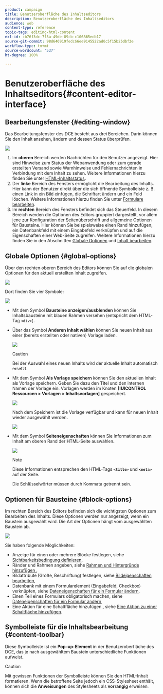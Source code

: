 ```yaml
---
product: campaign
title: Benutzeroberfläche des Inhaltseditors
description: Benutzeroberfläche des Inhaltseditors
audience: web
content-type: reference
topic-tags: editing-html-content
exl-id: cb76f3dc-7f3a-49de-89cb-c106865ecb17
source-git-commit: 98d646919fedc66ee9145522ad0c5f15b25dbf2e
workflow-type: tm+mt
source-wordcount: '537'
ht-degree: 100%

---
```


# Benutzeroberfläche des Inhaltseditors{#content-editor-interface}

## Bearbeitungsfenster {#editing-window}

Das Bearbeitungsfenster des DCE besteht aus drei Bereichen. Darin können Sie den Inhalt ansehen, ändern und dessen Status überprüfen.

![](assets/dce_decoupe_window_nb.png)

1. Im **oberen** Bereich werden Nachrichten für den Benutzer angezeigt. Hier sind Hinweise zum Status der Webanwendung oder zum gerade erstellten Versand sowie Warnhinweise und Fehlernachrichten in Verbindung mit dem Inhalt zu sehen. Weitere Informationen hierzu finden Sie unter [HTML-Inhaltsstatus](../../web/using/content-editing-best-practices.md#html-content-statuses).
1. Der **linke** Bereich des Fensters ermöglicht die Bearbeitung des Inhalts. Hier kann der Benutzer direkt über die sich öffnende Symbolleiste z. B. einen Link in ein Bild einfügen, die Schriftart ändern und ein Feld löschen. Weitere Informationen hierzu finden Sie unter [Formulare bearbeiten](../../web/using/editing-content.md#editing-forms).
1. Im **rechten** Bereich des Fensters befindet sich das Steuerfeld. In diesem Bereich werden die Optionen des Editors gruppiert dargestellt, vor allem jene zur Konfiguration der Seitenüberschrift und allgemeine Optionen für Bausteine. Hier können Sie beispielsweise einen Rand hinzufügen, ein Datenbankfeld mit einem Eingabefeld verknüpfen und auf die Eigenschaften einer Web-Seite zugreifen. Weitere Informationen hierzu finden Sie in den Abschnitten [Globale Optionen](#global-options) und [Inhalt bearbeiten](../../web/using/editing-content.md).

## Globale Optionen {#global-options}

Über den rechten oberen Bereich des Editors können Sie auf die globalen Optionen für den aktuell erstellten Inhalt zugreifen.

![](assets/dce_global_options.png)

Dort finden Sie vier Symbole:

![](assets/dce_icons_sidebar.png)

* Mit dem Symbol **Bausteine anzeigen/ausblenden** können Sie Inhaltsbausteine mit blauen Rahmen versehen (entspricht dem HTML-Tag `<div>`).

* Über das Symbol **Anderen Inhalt wählen** können Sie neuen Inhalt aus einer (bereits erstellten oder nativen) Vorlage laden.

   ![](assets/dce_popup_templatechoice.png)

   >[!CAUTION]
   >
   >Bei der Auswahl eines neuen Inhalts wird der aktuelle Inhalt automatisch ersetzt.

* Mit dem Symbol **Als Vorlage speichern** können Sie den aktuellen Inhalt als Vorlage speichern. Geben Sie dazu den Titel und den internen Namen der Vorlage ein. Vorlagen werden im Knoten **[!UICONTROL Ressourcen > Vorlagen > Inhaltsvorlagen]** gespeichert.

   ![](assets/dce_popup_savetemplate.png)

   Nach dem Speichern ist die Vorlage verfügbar und kann für neuen Inhalt wieder ausgewählt werden.

   ![](assets/dce_create_fromtemplate.png)

* Mit dem Symbol **Seiteneigenschaften** können Sie Informationen zum Inhalt am oberen Rand der HTML-Seite auswählen.

   ![](assets/dce_popup_headerhtml.png)

   >[!NOTE]
   >
   >Diese Informationen entsprechen den HTML-Tags **`<title>`** und **`<meta>`** auf der Seite.
   >
   >Die Schlüsselwörter müssen durch Kommata getrennt sein.

## Optionen für Bausteine {#block-options}

Im rechten Bereich des Editors befinden sich die wichtigsten Optionen zum Bearbeiten des Inhalts. Diese Optionen werden nur angezeigt, wenn ein Baustein ausgewählt wird. Die Art der Optionen hängt vom ausgewählten Baustein ab.

![](assets/dce_right_section.png)

Sie haben folgende Möglichkeiten:

* Anzeige für einen oder mehrere Blöcke festlegen, siehe [Sichtbarkeitsbedingung definieren](../../web/using/editing-content.md#defining-a-visibility-condition),
* Ränder und Rahmen angeben, siehe [Rahmen und Hintergründe hinzufügen ](../../web/using/editing-content.md#adding-a-border-and-background),
* Bildattribute (Größe, Beschriftung) festlegen, siehe [Bildeigenschaften bearbeiten](../../web/using/editing-content.md#editing-image-properties),
* Datenbank mit einem Formularelement (Eingabefeld, Checkbox) verknüpfen, siehe [Dateneigenschaften für ein Formular ändern](../../web/using/editing-content.md#changing-the-data-properties-for-a-form),
* Einen Teil eines Formulars obligatorisch machen, siehe [Dateneigenschaften für ein Formular ändern](../../web/using/editing-content.md#changing-the-data-properties-for-a-form),
* Eine Aktion für eine Schaltfläche hinzufügen , siehe [Eine Aktion zu einer Schaltfläche hinzufügen](../../web/using/editing-content.md#adding-an-action-to-a-button).

## Symbolleiste für die Inhaltsbearbeitung {#content-toolbar}

Diese Symbolleiste ist ein **Pop-up-Element** in der Benutzeroberfläche des DCE, das je nach ausgewähltem Baustein unterschiedliche Funktionen aufweist.

>[!CAUTION]
>
>Mit gewissen Funktionen der Symbolleiste können Sie den HTML-Inhalt formatieren. Wenn die betroffene Seite jedoch ein CSS-Stylesheet enthält, können sich die **Anweisungen** des Stylesheets als **vorrangig** erweisen.
